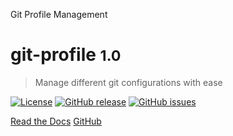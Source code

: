 Git Profile Management

# git-profile <small>1.0</small>

> Manage different git configurations with ease

[![License](https://img.shields.io/github/license/jazzschmidt/git-profile)](https://github.com/jazzschmidt/git-profile/blob/master/LICENSE)
[![GitHub release](https://img.shields.io/github/v/release/jazzschmidt/git-profile)](https://github.com/jazzschmidt/git-profile/releases)
[![GitHub issues](https://img.shields.io/github/issues/jazzschmidt/git-profile?color=green)](https://github.com/jazzschmidt/git-profile/issues)

[Read the Docs](/index#)
[GitHub](https://github.com/jazzschmidt/git-profile)
